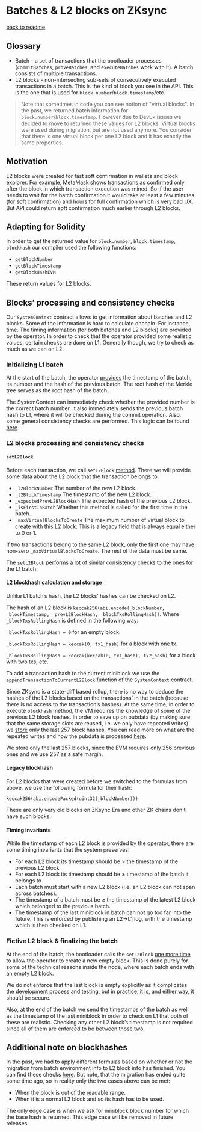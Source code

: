 # Batches & L2 blocks on ZKsync

[back to readme](../README.md)

## Glossary

- Batch - a set of transactions that the bootloader processes (`commitBatches`, `proveBatches`, and `executeBatches` work with it). A batch consists of multiple transactions.
- L2 blocks - non-intersecting sub-sets of consecutively executed transactions in a batch. This is the kind of block you see in the API. This is the one that is used for `block.number`/`block.timestamp`/etc.

> Note that sometimes in code you can see notion of "virtual blocks". In the past, we returned batch information for `block.number`/`block.timestamp`. However due to DevEx issues we decided to move to returned these values for L2 blocks. Virtual blocks were used during migration, but are not used anymore. You consider that there is one virtual block per one L2 block and it has exactly the same properties.

## Motivation

L2 blocks were created for fast soft confirmation in wallets and block explorer. For example, MetaMask shows transactions as confirmed only after the block in which transaction execution was mined. So if the user needs to wait for the batch confirmation it would take at least a few minutes (for soft confirmation) and hours for full confirmation which is very bad UX. But API could return soft confirmation much earlier through L2 blocks.

## Adapting for Solidity

In order to get the returned value for `block.number`, `block.timestamp`, `blockhash` our compiler used the following functions:

- `getBlockNumber`
- `getBlockTimestamp`
- `getBlockHashEVM`

These return values for L2 blocks.

## Blocks’ processing and consistency checks

Our `SystemContext` contract allows to get information about batches and L2 blocks. Some of the information is hard to calculate onchain. For instance, time. The timing information (for both batches and L2 blocks) are provided by the operator. In order to check that the operator provided some realistic values, certain checks are done on L1. Generally though, we try to check as much as we can on L2.

### Initializing L1 batch

At the start of the batch, the operator [provides](../../system-contracts/bootloader/bootloader.yul#L3935) the timestamp of the batch, its number and the hash of the previous batch. The root hash of the Merkle tree serves as the root hash of the batch.

The SystemContext can immediately check whether the provided number is the correct batch number. It also immediately sends the previous batch hash to L1, where it will be checked during the commit operation. Also, some general consistency checks are performed. This logic can be found [here](../../system-contracts/contracts/SystemContext.sol#L469).

### L2 blocks processing and consistency checks

#### `setL2Block`

Before each transaction, we call `setL2Block` [method](../../system-contracts/bootloader/bootloader.yul#L2884). There we will provide some data about the L2 block that the transaction belongs to:

- `_l2BlockNumber` The number of the new L2 block.
- `_l2BlockTimestamp` The timestamp of the new L2 block.
- `_expectedPrevL2BlockHash` The expected hash of the previous L2 block.
- `_isFirstInBatch` Whether this method is called for the first time in the batch.
- `_maxVirtualBlocksToCreate` The maximum number of virtual block to create with this L2 block. This is a legacy field that is always equal either to 0 or 1.

If two transactions belong to the same L2 block, only the first one may have non-zero `_maxVirtualBlocksToCreate`. The rest of the data must be same.

The `setL2Block` [performs](../../system-contracts/contracts/SystemContext.sol#L355) a lot of similar consistency checks to the ones for the L1 batch.

#### L2 blockhash calculation and storage

Unlike L1 batch’s hash, the L2 blocks’ hashes can be checked on L2.

The hash of an L2 block is `keccak256(abi.encode(_blockNumber, _blockTimestamp, _prevL2BlockHash, _blockTxsRollingHash))`. Where `_blockTxsRollingHash` is defined in the following way:

`_blockTxsRollingHash = 0` for an empty block.

`_blockTxsRollingHash = keccak(0, tx1_hash)` for a block with one tx.

`_blockTxsRollingHash = keccak(keccak(0, tx1_hash), tx2_hash)` for a block with two txs, etc.

To add a transaction hash to the current miniblock we use the `appendTransactionToCurrentL2Block` function of the `SystemContext` contract.

Since ZKsync is a state-diff based rollup, there is no way to deduce the hashes of the L2 blocks based on the transactions’ in the batch (because there is no access to the transaction’s hashes). At the same time, in order to execute `blockhash` method, the VM requires the knowledge of some of the previous L2 block hashes. In order to save up on pubdata (by making sure that the same storage slots are reused, i.e. we only have repeated writes) we [store](../../system-contracts/contracts/SystemContext.sol#L73) only the last 257 block hashes. You can read more on what are the repeated writes and how the pubdata is processed [here](../settlement_contracts/data_availability/standard_pubdata_format.md).

We store only the last 257 blocks, since the EVM requires only 256 previous ones and we use 257 as a safe margin.

#### Legacy blockhash

For L2 blocks that were created before we switched to the formulas from above, we use the following formula for their hash:

`keccak256(abi.encodePacked(uint32(_blockNumber)))`

These are only very old blocks on ZKsync Era and other ZK chains don't have such blocks.

#### Timing invariants

While the timestamp of each L2 block is provided by the operator, there are some timing invariants that the system preserves:

- For each L2 block its timestamp should be > the timestamp of the previous L2 block
- For each L2 block its timestamp should be ≥ timestamp of the batch it belongs to
- Each batch must start with a new L2 block (i.e. an L2 block can not span across batches).
- The timestamp of a batch must be ≥ the timestamp of the latest L2 block which belonged to the previous batch.
- The timestamp of the last miniblock in batch can not go too far into the future. This is enforced by publishing an L2→L1 log, with the timestamp which is then checked on L1.

### Fictive L2 block & finalizing the batch

At the end of the batch, the bootloader calls the `setL2Block` [one more time](../../system-contracts/bootloader/bootloader.yul#L4110) to allow the operator to create a new empty block. This is done purely for some of the technical reasons inside the node, where each batch ends with an empty L2 block.

We do not enforce that the last block is empty explicitly as it complicates the development process and testing, but in practice, it is, and either way, it should be secure.

Also, at the end of the batch we send the timestamps of the batch as well as the timestamp of the last miniblock in order to check on L1 that both of these are realistic. Checking any other L2 block’s timestamp is not required since all of them are enforced to be between those two.

## Additional note on blockhashes

In the past, we had to apply different formulas based on whether or not the migration from batch environment info to L2 block info has finished. You can find these checks [here](../../system-contracts/contracts/SystemContext.sol#L137). But note, that the migration has ended quite some time ago, so in reality only the two cases above can be met:

- When the block is out of the readable range.
- When it is a normal L2 block and so its hash has to be used.

The only edge case is when we ask for miniblock block number for which the base hash is returned. This edge case will be removed in future releases.
